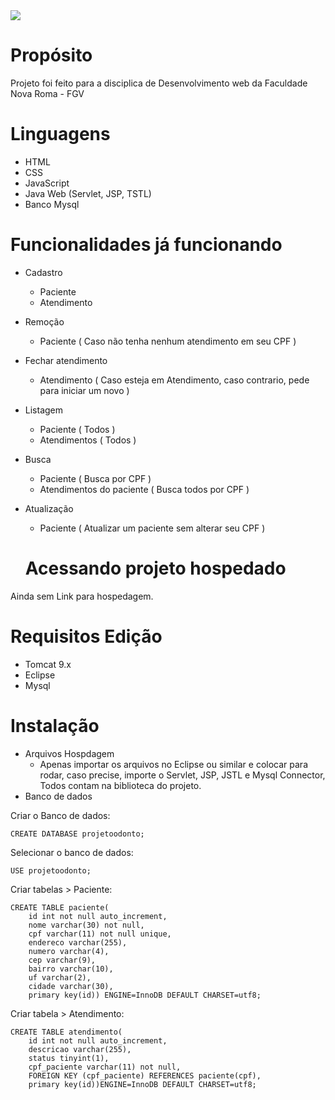 <img src="https://i.imgur.com/xcVdKnW.jpg">

# Propósito
Projeto foi feito para a disciplica de Desenvolvimento web da Faculdade Nova Roma - FGV

# Linguagens
- HTML
- CSS
- JavaScript
- Java Web (Servlet, JSP, TSTL)
- Banco Mysql

# Funcionalidades já funcionando
- Cadastro
  - Paciente
  - Atendimento
- Remoção
  - Paciente ( Caso não tenha nenhum atendimento em seu CPF )
- Fechar atendimento
  - Atendimento ( Caso esteja em Atendimento, caso contrario, pede para iniciar um novo )
- Listagem
  - Paciente ( Todos )
  - Atendimentos ( Todos )
- Busca
  - Paciente ( Busca por CPF )
  - Atendimentos do paciente ( Busca todos por CPF )
- Atualização
  - Paciente ( Atualizar um paciente sem alterar seu CPF )
  
  # Acessando projeto hospedado
Ainda sem Link para hospedagem.

# Requisitos Edição
- Tomcat 9.x
- Eclipse
- Mysql

# Instalação
- Arquivos Hospdagem
  - Apenas importar os arquivos no Eclipse ou similar e colocar para rodar, caso precise, importe o Servlet, JSP, JSTL e Mysql Connector, Todos contam na biblioteca do projeto.
- Banco de dados

Criar o Banco de dados:
``` 
CREATE DATABASE projetoodonto;
``` 
Selecionar o banco de dados:
``` 
USE projetoodonto;
``` 
Criar tabelas > Paciente:
``` 
CREATE TABLE paciente(
    id int not null auto_increment,
    nome varchar(30) not null,
    cpf varchar(11) not null unique,
    endereco varchar(255),
    numero varchar(4),
    cep varchar(9),
    bairro varchar(10),
    uf varchar(2),
    cidade varchar(30),
    primary key(id)) ENGINE=InnoDB DEFAULT CHARSET=utf8; 
```

Criar tabela > Atendimento:
```
CREATE TABLE atendimento(
    id int not null auto_increment,
    descricao varchar(255),
    status tinyint(1),
    cpf_paciente varchar(11) not null,
    FOREIGN KEY (cpf_paciente) REFERENCES paciente(cpf),
    primary key(id))ENGINE=InnoDB DEFAULT CHARSET=utf8;
```
